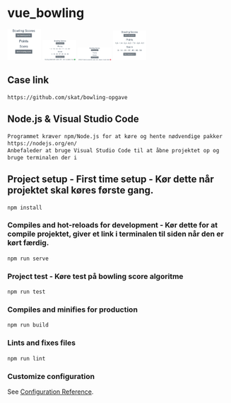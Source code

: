 # vue_bowling
<img src="https://github.com/CPSO/vue-bowling/blob/master/wiki/b0.png" width=15%></img>
<img src="https://github.com/CPSO/vue-bowling/blob/master/wiki/b1.png" width=15%></img>
<img src="https://github.com/CPSO/vue-bowling/blob/master/wiki/b2.png" width=15%></img>
<img src="https://github.com/CPSO/vue-bowling/blob/master/wiki/b3.png" width=15%></img>

## Case link
```
https://github.com/skat/bowling-opgave
```
## Node.js & Visual Studio Code
```
Programmet kræver npm/Node.js for at køre og hente nødvendige pakker https://nodejs.org/en/
Anbefaleder at bruge Visual Studio Code til at åbne projektet op og bruge terminalen der i
```

## Project setup - First time setup - Kør dette når projektet skal køres første gang.
```
npm install
```

### Compiles and hot-reloads for development - Kør dette for at compile projektet, giver et link i terminalen til siden når den er kørt færdig.
```
npm run serve
```
### Project test - Køre test på bowling score algoritme
```
npm run test
```

### Compiles and minifies for production
```
npm run build
```

### Lints and fixes files
```
npm run lint
```

### Customize configuration
See [Configuration Reference](https://cli.vuejs.org/config/).
